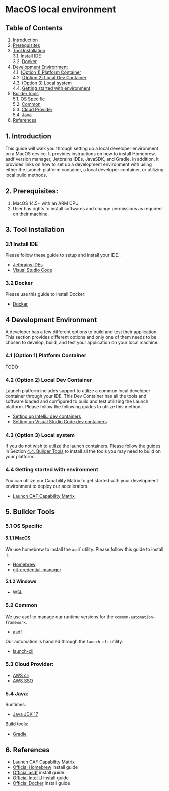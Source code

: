 # MacOS local environment
## **Table of Contents**
1. [Introduction](#1-introduction)
2. [Prerequisites](#2-prerequisites)
3. [Tool Installation](#3-tool-installation)  
  3.1. [Install IDE](#31-install-ide)  
  3.2. [Docker](#32-docker)
4. [Development Environment](#4-development-environment)  
  4.1. [(Option 1) Platform Container](#41-option-1-platform-container)  
  4.2. [(Option 2) Local Dev Container](#42-option-2-local-dev-container)  
  4.3. [(Option 3) Local system](#43-option-3-local-system)  
  4.4. [Getting started with environment](#44-getting-started-with-environment)  
5. [Builder tools](#5-builder-tools)  
  5.1. [OS Specific](#51-os-specific)  
  5.2. [Common](#52-common)  
  5.3. [Cloud Provider](#53-cloud-provider)  
  5.4. [Java](#54-java)
6. [References](#6-references)

## 1. **Introduction**
This guide will walk you through setting up a local developer environment on a MacOS device. It provides instructions on how to install Homebrew, asdf version manager, Jetbrains IDEs, JavaSDK, and Gradle. In addition, it provides links on how to set up a development environment with using either the Launch platform container, a local developer container, or utilizing local build methods. 

## 2. Prerequisites:
1. MacOS 14.5+ with an ARM CPU
2. User has rights to install softwares and change permissions as required on their machine.

## 3. Tool Installation

### 3.1 Install IDE
Please follow these guide to setup and install your IDE.:
- [Jetbrains IDEs](./../tools/jetbrains/README.md)
- [Visual Studio Code](./../tools/vscode/README.md)

### 3.2 Docker
Please use this guide to install Docker:
- [Docker](./../tools/docker/README.md)

## 4 Development Environment
A developer has a few different options to build and test their application. This section provides different options and only one of them needs to be chosen to develop, build, and test your application on your local machine.

### 4.1 (Option 1) Platform Container
TODO:

### 4.2 (Option 2) Local Dev Container
Launch platform includes support to utilize a common local developer container through your IDE. This Dev Container has all the tools and software loaded and configured to build and test utilizing the Launch platform. Please follow the following guides to utilize this method.

- [Setting up IntelliJ dev containers](./../../../development-environments/local/tools/jetbrains/dev-containers/README.md)
- [Setting up Visual Studio Code dev containers](./../../../development-environments/local/tools/vscode/dev-containers/README.md)

### 4.3 (Option 3) Local system
If you do not wish to utilize the launch containers. Please follow the guides in Section [4.4. Builder Tools](#44-builder-tools) to install all the tools you may need to build on your platform. 

### 4.4 Getting started with environment
You can utilize our Capability Matrix to get started with your development environment to deploy our accelerators. 
- [Launch CAF Capability Matrix](./../../../common-automation-framework/README.md)

## 5. **Builder Tools**

### 5.1 OS Specific
#### 5.1.1 MacOS
We use homebrew to install the `asdf` utility. Please follow this guide to install it.
- [Homebrew](./../tools/homebrew/README.md)
- [git-credential-manager](./../tools/git/git-credential-manager/README.md)

#### 5.1.2 Windows
- WSL

### 5.2 Common
We use asdf to manage our runtime versions for the `common-automation-framework`.
- [asdf](./../tools/asdf/README.md)

Our automation is handled through the `launch-cli` utility.
- [launch-cli]()

### 5.3 Cloud Provider:
- [AWS cli](./../tools/aws/cli/README.md)
- [AWS SSO](./../tools/aws/sso-login/README.md)

### 5.4 Java:
Runtimes:
- [Java JDK 17](./../tools/java/17/README.md)

Build tools:
- [Gradle](./../tools/gradle/README.md)

## 6. **References**
- [Launch CAF Capability Matrix](./../../../common-automation-framework/README.md)
- [Official Homebrew](https://brew.sh/) install guide
- [Official asdf](https://asdf-vm.com/guide/getting-started.html) install guide
- [Official IntelliJ](https://www.jetbrains.com/help/idea/installation-guide.html#-u36bwj_90) install guide
- [Official Docker](https://docs.docker.com/desktop/install/mac-install/) install guide